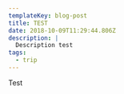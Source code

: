 ```yaml
---
templateKey: blog-post
title: TEST
date: 2018-10-09T11:29:44.806Z
description: |
  Description test
tags:
  - trip
---
```

Test
